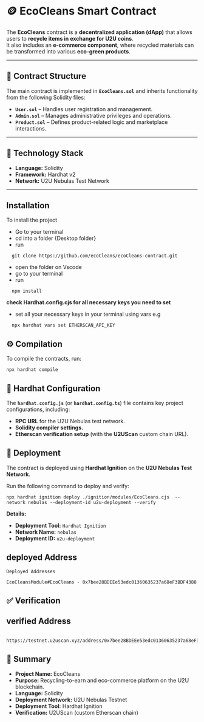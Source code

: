 # 🪙 EcoCleans Smart Contract

The **EcoCleans** contract is a **decentralized application (dApp)** that allows users to **recycle items in exchange for U2U coins**.  
It also includes an **e-commerce component**, where recycled materials can be transformed into various **eco-green products**.

---

## 🧱 Contract Structure

The main contract is implemented in **`EcoCleans.sol`** and inherits functionality from the following Solidity files:

- **`User.sol`** – Handles user registration and management.
- **`Admin.sol`** – Manages administrative privileges and operations.
- **`Product.sol`** – Defines product-related logic and marketplace interactions.

---

## 🧩 Technology Stack

- **Language:** Solidity  
- **Framework:** Hardhat v2  
- **Network:** U2U Nebulas Test Network  

---

## Installation
To install the project 
- Go to your terminal
- cd into a folder {Desktop folder}
- run 
```shell
  git clone https://github.com/ecoCleans/ecoCleans-contract.git
```
- open the folder on Vscode 
- go to your terminal
- run
```shell
  npm install
```
**check Hardhat.config.cjs for all necessary keys you need to set**
- set all your necessary keys in your terminal using vars e.g 

```shell
  npx hardhat vars set ETHERSCAN_API_KEY
```


## ⚙️ Compilation

To compile the contracts, run:

```shell
npx hardhat compile
```

## 🔧 Hardhat Configuration

The **`hardhat.config.js`** (or **`hardhat.config.ts`**) file contains key project configurations, including:

- **RPC URL** for the U2U Nebulas test network.  
- **Solidity compiler settings.**  
- **Etherscan verification setup** (with the **U2UScan** custom chain URL).  

## 🚀 Deployment

The contract is deployed using **Hardhat Ignition** on the **U2U Nebulas Test Network**.

Run the following command to deploy and verify:

```shell
npx hardhat ignition deploy ./ignition/modules/EcoCleans.cjs  --network nebulas --deployment-id u2u-deployment --verify 
```

**Details:**

- **Deployment Tool:** `Hardhat Ignition`  
- **Network Name:** `nebulas`  
- **Deployment ID:** `u2u-deployment`  


## deployed Address
```shell
Deployed Addresses

EcoCleansModule#EcoCleans - 0x7bee28BDEEe53edc01360635237a68eF3BDF4388
```

## ✅ Verification


## verified Address
```shell
  https://testnet.u2uscan.xyz/address/0x7bee28BDEEe53edc01360635237a68eF3BDF4388#code
  ```


## 📘 Summary

- **Project Name:** EcoCleans  
- **Purpose:** Recycling-to-earn and eco-commerce platform on the U2U blockchain.  
- **Language:** Solidity  
- **Deployment Network:** U2U Nebulas Testnet  
- **Deployment Tool:** Hardhat Ignition  
- **Verification:** U2UScan (custom Etherscan chain)  
